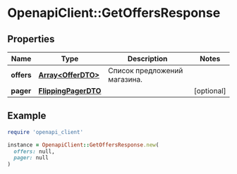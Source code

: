 # OpenapiClient::GetOffersResponse

## Properties

| Name | Type | Description | Notes |
| ---- | ---- | ----------- | ----- |
| **offers** | [**Array&lt;OfferDTO&gt;**](OfferDTO.md) | Список предложений магазина. |  |
| **pager** | [**FlippingPagerDTO**](FlippingPagerDTO.md) |  | [optional] |

## Example

```ruby
require 'openapi_client'

instance = OpenapiClient::GetOffersResponse.new(
  offers: null,
  pager: null
)
```

